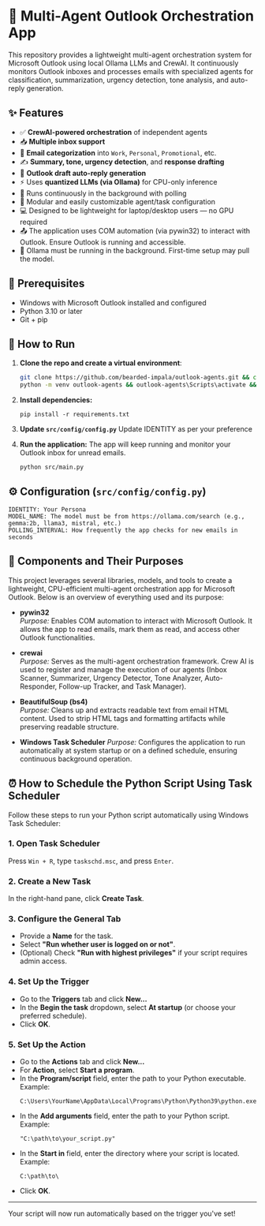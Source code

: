 # 🧠 Multi-Agent Outlook Orchestration App

This repository provides a lightweight multi-agent orchestration system for Microsoft Outlook using local Ollama LLMs and CrewAI. It continuously monitors Outlook inboxes and processes emails with specialized agents for classification, summarization, urgency detection, tone analysis, and auto-reply generation.

## ✨ Features

- ✅ **CrewAI-powered orchestration** of independent agents
- 📥 **Multiple inbox support**
- 🧠 **Email categorization** into `Work`, `Personal`, `Promotional`, etc.
- ✍️ **Summary, tone, urgency detection**, and **response drafting**
- 📨 **Outlook draft auto-reply generation**
- ⚡ Uses **quantized LLMs (via Ollama)** for CPU-only inference
- 🔁 Runs continuously in the background with polling
- 🧩 Modular and easily customizable agent/task configuration
- 💻 Designed to be lightweight for laptop/desktop users — no GPU required
- 📤 The application uses COM automation (via pywin32) to interact with Outlook. Ensure Outlook is running and accessible.
- 🦙 Ollama must be running in the background. First-time setup may pull the model.

## 🧰 Prerequisites

- Windows with Microsoft Outlook installed and configured
- Python 3.10 or later
- Git + pip

## 🧪 How to Run

1. **Clone the repo and create a virtual environment**:

   ```bash
   git clone https://github.com/bearded-impala/outlook-agents.git && cd outlook-agents
   python -m venv outlook-agents && outlook-agents\Scripts\activate && python -m pip install --upgrade pip
   ```

2. **Install dependencies:**

   ```
   pip install -r requirements.txt
   ```

3. **Update `src/config/config.py`**
   Update IDENTITY as per your preference

4. **Run the application:**
   The app will keep running and monitor your Outlook inbox for unread emails.

   ```
   python src/main.py
   ```

## ⚙️ Configuration (`src/config/config.py`)

    IDENTITY: Your Persona
    MODEL_NAME: The model must be from https://ollama.com/search (e.g., gemma:2b, llama3, mistral, etc.)
    POLLING_INTERVAL: How frequently the app checks for new emails in seconds

## 🧩 Components and Their Purposes

This project leverages several libraries, models, and tools to create a lightweight, CPU-efficient multi-agent orchestration app for Microsoft Outlook. Below is an overview of everything used and its purpose:

- **pywin32**  
  _Purpose:_ Enables COM automation to interact with Microsoft Outlook. It allows the app to read emails, mark them as read, and access other Outlook functionalities.

- **crewai**  
  _Purpose:_ Serves as the multi-agent orchestration framework. Crew AI is used to register and manage the execution of our agents (Inbox Scanner, Summarizer, Urgency Detector, Tone Analyzer, Auto-Responder, Follow-up Tracker, and Task Manager).

- **BeautifulSoup (bs4)**  
  _Purpose:_ Cleans up and extracts readable text from email HTML content. Used to strip HTML tags and formatting artifacts while preserving readable structure.

- **Windows Task Scheduler**
  _Purpose:_ Configures the application to run automatically at system startup or on a defined schedule, ensuring continuous background operation.

## ⏰ How to Schedule the Python Script Using Task Scheduler

Follow these steps to run your Python script automatically using Windows Task Scheduler:

### 1. Open Task Scheduler

Press `Win + R`, type `taskschd.msc`, and press `Enter`.

### 2. Create a New Task

In the right-hand pane, click **Create Task**.

### 3. Configure the General Tab

- Provide a **Name** for the task.
- Select **"Run whether user is logged on or not"**.
- (Optional) Check **"Run with highest privileges"** if your script requires admin access.

### 4. Set Up the Trigger

- Go to the **Triggers** tab and click **New...**
- In the **Begin the task** dropdown, select **At startup** (or choose your preferred schedule).
- Click **OK**.

### 5. Set Up the Action

- Go to the **Actions** tab and click **New...**
- For **Action**, select **Start a program**.
- In the **Program/script** field, enter the path to your Python executable. Example:
  ```
  C:\Users\YourName\AppData\Local\Programs\Python\Python39\python.exe
  ```
- In the **Add arguments** field, enter the path to your Python script. Example:
  ```
  "C:\path\to\your_script.py"
  ```
- In the **Start in** field, enter the directory where your script is located. Example:
  ```
  C:\path\to\
  ```
- Click **OK**.

---

Your script will now run automatically based on the trigger you've set!
